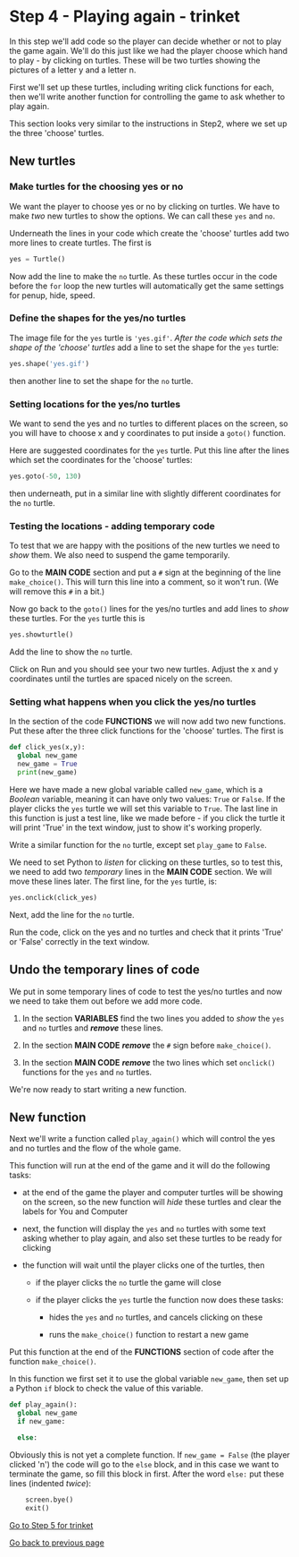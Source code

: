 # Step 4 - Playing again - trinket

In this step we'll add code so the player can decide whether or not to play the game again. We'll do this just like we had the player choose which hand to play - by clicking on turtles. These will be two turtles showing the pictures of a letter y and a letter n.

First we'll set up these turtles, including writing click functions for each, then we'll write another function for controlling the game to ask whether to play again.

This section looks very similar to the instructions in Step2, where we set up the three 'choose' turtles.

## New turtles

### Make turtles for the choosing yes or no

We want the player to choose yes or no by clicking on turtles. We have to make *two* new turtles to show the options. We can call these ```yes``` and ```no```.

Underneath the lines in your code which create the 'choose' turtles add two more lines to create turtles. The first is

```python
yes = Turtle()
```

Now add the line to make the ```no``` turtle. As these turtles occur in the code before the ```for``` loop the new turtles will automatically get the same settings for penup, hide, speed.

### Define the shapes for the yes/no turtles

The image file for the ```yes``` turtle is ```'yes.gif'```. *After the code which sets the shape of the 'choose' turtles* add a line to set the shape for the ```yes``` turtle:

```python
yes.shape('yes.gif')
```

then another line to set the shape for the ```no``` turtle.

### Setting locations for the yes/no turtles

We want to send the yes and no turtles to different places on the screen, so you will have to choose x and y coordinates to put inside a ```goto()``` function.

Here are suggested coordinates for the ```yes``` turtle. Put this line after the lines which set the coordinates for the 'choose' turtles:

```python
yes.goto(-50, 130)
```

then underneath, put in a similar line with slightly different coordinates for the ```no``` turtle.

### Testing the locations - adding temporary code

To test that we are happy with the positions of the new turtles we need to *show* them. We also need to suspend the game temporarily.

Go to the **MAIN CODE** section and put a ```#``` sign at the beginning of the line ```make_choice()```. This will turn this line into a comment, so it won't run. (We will remove this ```#``` in a bit.)

Now go back to the ```goto()``` lines for the yes/no turtles and add lines to *show* these turtles. For the ```yes``` turtle this is

```python
yes.showturtle()
```

Add the line to show the ```no``` turtle.

Click on Run and you should see your two new turtles. Adjust the x and y coordinates until the turtles are spaced nicely on the screen.

### Setting what happens when you click the yes/no turtles

In the section of the code **FUNCTIONS** we will now add two new functions. Put these after the three click functions for the 'choose' turtles. The first is

```python
def click_yes(x,y):
  global new_game
  new_game = True
  print(new_game)
```

Here we have made a new global variable called ```new_game```, which is a *Boolean* variable, meaning it can have only two values: ```True``` or ```False```. If the player clicks the ```yes``` turtle we will set this variable to ```True```. The last line in this function is just a test line, like we made before - if you click the turtle it will print 'True' in the text window, just to show it's working properly.

Write a similar function for the ```no``` turtle, except set ```play_game``` to ```False```.

We need to set Python to *listen* for clicking on these turtles, so to test this, we need to add two *temporary* lines in the **MAIN CODE** section. We will move these lines later. The first line, for the ```yes``` turtle, is:

```python
yes.onclick(click_yes)
```

Next, add the line for the ```no``` turtle.

Run the code, click on the yes and no turtles and check that it prints 'True' or 'False' correctly in the text window.

## Undo the temporary lines of code

We put in some temporary lines of code to test the yes/no turtles and now we need to take them out before we add more code.

1. In the section **VARIABLES** find the two lines you added to *show* the ```yes``` and ```no``` turtles and  ***remove*** these lines.

2. In the section **MAIN CODE** ***remove*** the ```#``` sign before ```make_choice()```.

3. In the section **MAIN CODE** ***remove*** the two lines which set ```onclick()``` functions for the ```yes``` and ```no``` turtles.

We're now ready to start writing a new function.

## New function

Next we'll write a function called ```play_again()``` which will control the yes and no turtles and the flow of the whole game.

This function will run at the end of the game and it will do the following tasks:

- at the end of the game the player and computer turtles will be showing on the screen, so the new function will *hide* these turtles and clear the labels for You and Computer

- next, the function will display the ```yes``` and ```no``` turtles with some text asking whether to play again, and also set these turtles to be ready for clicking

- the function will wait until the player clicks one of the turtles, then

  - if the player clicks the ```no``` turtle the game will close

  - if the player clicks the ```yes``` turtle the function now does these tasks:

    - hides the ```yes``` and ```no``` turtles, and cancels clicking on these

    - runs the ```make_choice()``` function to restart a new game



Put this function at the end of the **FUNCTIONS** section of code after the function ```make_choice()```.


In this function we first set it to use the global variable ```new_game```, then set up a Python ```if``` block to check the value of this variable.

```python
def play_again():
  global new_game
  if new_game:

  else:
```

Obviously this is not yet a complete function. If ```new_game = False``` (the player clicked 'n') the code will go to the ```else``` block, and in this case we want to terminate the game, so fill this block in first. After the word ```else:``` put these lines (indented *twice*):

```python
    screen.bye()
    exit()
```



[Go to Step 5 for trinket](../Step5-Keeping-score-trinket)

[Go back to previous page](../Step3-Play-the-game-trinket)
